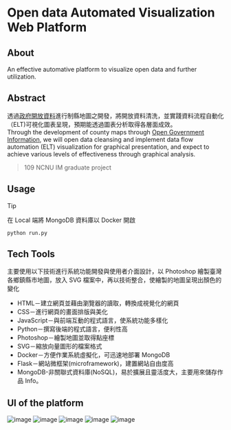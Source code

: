 # Open data Automated Visualization Web Platform
## About
An effective automative platform to visualize open data and further utilization.
## Abstract
透過[政府開放資料](https://data.gov.tw/)進行制縣地圖之開發，將開放資料清洗，並實踐資料流程自動化（ELT)可視化圖表呈現，預期能透過圖表分析取得各層面成效。<br>
Through the development of county maps through [Open Government Information](https://data.gov.tw/), we will open data cleansing and implement data flow automation (ELT) visualization for graphical presentation, and expect to achieve various levels of effectiveness through graphical analysis.<br>
> 109 NCNU IM graduate project
## Usage
> [!TIP]
> 在 Local 端將 MongoDB 資料庫以 Docker 開啟
```
python run.py
```
## Tech Tools
主要使用以下技術進行系統功能開發與使用者介面設計，以 Photoshop 繪製臺灣各鄉鎮縣市地圖，放入 SVG 檔案中，再以技術整合，使繪製的地圖呈現出顏色的變化<br>
- HTML－建立網頁並藉由瀏覽器的讀取，轉換成視覺化的網頁
- CSS－進行網頁的畫面排版與美化
- JavaScript－與前端互動的程式語言，使系統功能多樣化
- Python－撰寫後端的程式語言，便利性高
- Photoshop－繪製地圖並取得點座標
- SVG－縮放向量圖形的檔案格式
- Docker－方便作業系統虛擬化，可迅速地部署 MongoDB
- Flask－網站微框架(microframework)，建置網站自由度高
- MongoDB-非關聯式資料庫(NoSQL)，易於擴展且靈活度大，主要用來儲存作品 Info。
## UI of the platform
![image](https://github.com/Alles1212/-projectIM/assets/82037602/f66fcdfc-4e9b-4a18-8c5b-328a150725b8)
![image](https://github.com/Alles1212/-projectIM/assets/82037602/d911721c-3426-4414-919a-166aa7f9fa8f)
![image](https://github.com/Alles1212/-projectIM/assets/82037602/48f4e2a4-1df4-461d-9491-e1218b338011)
![image](https://github.com/Alles1212/-projectIM/assets/82037602/b957bda0-b561-4fda-8324-9ed3cc00d9ba)
![image](https://github.com/Alles1212/-projectIM/assets/82037602/073bd30e-735b-4e04-86b8-4f5bb7aefa04)
